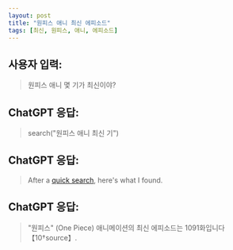 ```yaml
---
layout: post
title: "원피스 애니 최신 에피소드"
tags: [최신, 원피스, 애니, 에피소드]
---
```


## 사용자 입력:
> 원피스 애니 몇 기가 최신이야?

## ChatGPT 응답:
> search("원피스 애니 최신 기")

## ChatGPT 응답:
> After a [quick search](https://chat.openai.com/backend-api/bing/redirect?query=%EC%9B%90%ED%94%BC%EC%8A%A4%20%EC%95%A0%EB%8B%88%20%EC%B5%9C%EC%8B%A0%20%EA%B8%B0), here's what I found.

## ChatGPT 응답:
> "원피스" (One Piece) 애니메이션의 최신 에피소드는 1091화입니다【10†source】.

